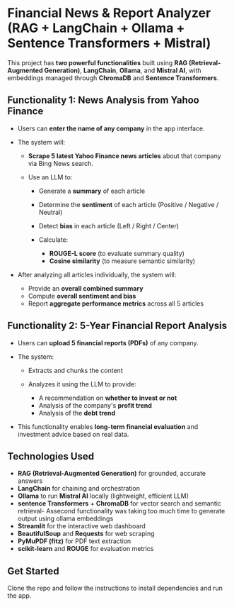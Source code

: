 #  Financial News & Report Analyzer (RAG + LangChain + Ollama + Sentence Transformers + Mistral)

This project has **two powerful functionalities** built using **RAG (Retrieval-Augmented Generation)**, **LangChain**, **Ollama**, and **Mistral AI**, with embeddings managed through **ChromaDB** and **Sentence Transformers**.



##  Functionality 1: News Analysis from Yahoo Finance

* Users can **enter the name of any company** in the app interface.
* The system will:

  * **Scrape 5 latest Yahoo Finance news articles** about that company via Bing News search.
  * Use an LLM to:

    * Generate a **summary** of each article
    * Determine the **sentiment** of each article (Positive / Negative / Neutral)
    * Detect **bias** in each article (Left / Right / Center)
    * Calculate:

      * **ROUGE-L score** (to evaluate summary quality)
      * **Cosine similarity** (to measure semantic similarity)
* After analyzing all articles individually, the system will:

  * Provide an **overall combined summary**
  * Compute **overall sentiment and bias**
  * Report **aggregate performance metrics** across all 5 articles



##  Functionality 2: 5-Year Financial Report Analysis

* Users can **upload 5 financial reports (PDFs)** of any company.
* The system:

  * Extracts and chunks the content
  * Analyzes it using the LLM to provide:

    * A recommendation on **whether to invest or not**
    * Analysis of the company's **profit trend**
    * Analysis of the **debt trend**
* This functionality enables **long-term financial evaluation** and investment advice based on real data.


##  Technologies Used

* **RAG (Retrieval-Augmented Generation)** for grounded, accurate answers
* **LangChain** for chaining and orchestration
* **Ollama** to run **Mistral AI** locally (lightweight, efficient LLM)
* **sentence Transformers** + **ChromaDB** for vector search and semantic retrieval- Assecond functionality was taking too much time to generate output using ollama embeddings
* **Streamlit** for the interactive web dashboard
* **BeautifulSoup** and **Requests** for web scraping
* **PyMuPDF (fitz)** for PDF text extraction
* **scikit-learn** and **ROUGE** for evaluation metrics



##  Get Started

Clone the repo and follow the instructions to install dependencies and run the app.



